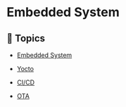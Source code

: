 # Embedded System

## 📝 Topics

- [Embedded System](Topics.md#embedded-system)

- [Yocto](Topics.md#yocto)

- [CI/CD](Topics.md#ci--cd)

- [OTA](Topics.md#ota-over-the-air)
